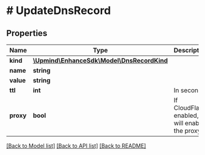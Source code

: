 # # UpdateDnsRecord

## Properties

Name | Type | Description | Notes
------------ | ------------- | ------------- | -------------
**kind** | [**\Upmind\EnhanceSdk\Model\DnsRecordKind**](DnsRecordKind.md) |  | [optional]
**name** | **string** |  | [optional]
**value** | **string** |  | [optional]
**ttl** | **int** | In seconds | [optional]
**proxy** | **bool** | If CloudFlare enabled, will enable the proxy | [optional]

[[Back to Model list]](../../README.md#models) [[Back to API list]](../../README.md#endpoints) [[Back to README]](../../README.md)
